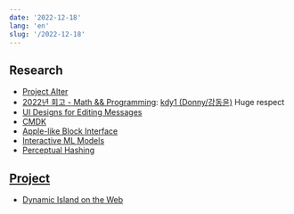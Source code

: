 ```yaml
---
date: '2022-12-18'
lang: 'en'
slug: '/2022-12-18'
---
```


## Research

- [Project Alter](./../.././docs/pages/Project%20Alter.md)
- [2022년 회고 - Math && Programming](https://kdy1.github.io/post/2022/12/2022-review): [kdy1 (Donny/강동윤)](https://github.com/kdy1) Huge respect
- [UI Designs for Editing Messages](./../.././docs/pages/UI%20Designs%20for%20Editing%20Messages.md)
- [CMDK](./../.././docs/pages/CMDK.md)
- [Apple-like Block Interface](./../.././docs/pages/Apple-like%20Block%20Interface.md)
- [Interactive ML Models](./../.././docs/pages/Interactive%20ML%20Models.md)
- [Perceptual Hashing](./../.././docs/pages/Perceptual%20Hashing.md)

## [Project](./../.././docs/pages/Project.md)

- [Dynamic Island on the Web](./../.././docs/pages/Dynamic%20Island%20on%20the%20Web.md)

<head>
  <html lang="en-US"/>
</head>
